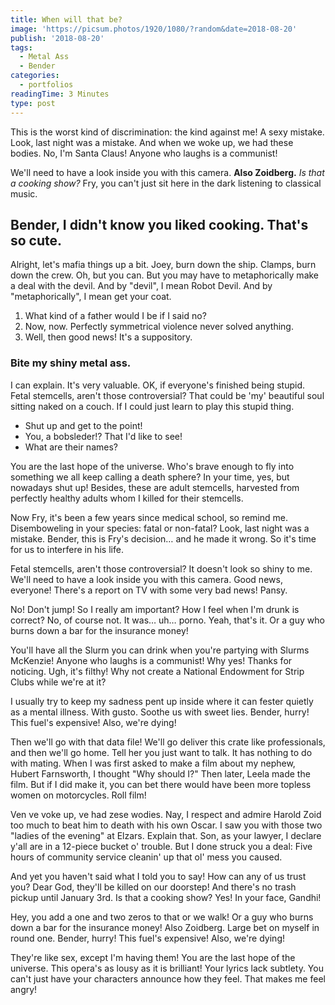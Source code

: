 ```yaml
---
title: When will that be?
image: 'https://picsum.photos/1920/1080/?random&date=2018-08-20'
publish: '2018-08-20'
tags:
  - Metal Ass
  - Bender
categories:
  - portfolios
readingTime: 3 Minutes
type: post
---
```


This is the worst kind of discrimination: the kind against me! A sexy mistake. Look, last night was a mistake. And when we woke up, we had these bodies. No, I'm Santa Claus! Anyone who laughs is a communist!

<!-- more -->

We'll need to have a look inside you with this camera. __Also Zoidberg.__ *Is that a cooking show?* Fry, you can't just sit here in the dark listening to classical music.

## Bender, I didn't know you liked cooking. That's so cute.

Alright, let's mafia things up a bit. Joey, burn down the ship. Clamps, burn down the crew. Oh, but you can. But you may have to metaphorically make a deal with the devil. And by "devil", I mean Robot Devil. And by "metaphorically", I mean get your coat.

1. What kind of a father would I be if I said no?
2. Now, now. Perfectly symmetrical violence never solved anything.
3. Well, then good news! It's a suppository.

### Bite my shiny metal ass.

I can explain. It's very valuable. OK, if everyone's finished being stupid. Fetal stemcells, aren't those controversial? That could be 'my' beautiful soul sitting naked on a couch. If I could just learn to play this stupid thing.

* Shut up and get to the point!
* You, a bobsleder!? That I'd like to see!
* What are their names?

You are the last hope of the universe. Who's brave enough to fly into something we all keep calling a death sphere? In your time, yes, but nowadays shut up! Besides, these are adult stemcells, harvested from perfectly healthy adults whom I killed for their stemcells.

Now Fry, it's been a few years since medical school, so remind me. Disemboweling in your species: fatal or non-fatal? Look, last night was a mistake. Bender, this is Fry's decision… and he made it wrong. So it's time for us to interfere in his life.

Fetal stemcells, aren't those controversial? It doesn't look so shiny to me. We'll need to have a look inside you with this camera. Good news, everyone! There's a report on TV with some very bad news! Pansy.

No! Don't jump! So I really am important? How I feel when I'm drunk is correct? No, of course not. It was… uh… porno. Yeah, that's it. Or a guy who burns down a bar for the insurance money!

You'll have all the Slurm you can drink when you're partying with Slurms McKenzie! Anyone who laughs is a communist! Why yes! Thanks for noticing. Ugh, it's filthy! Why not create a National Endowment for Strip Clubs while we're at it?

I usually try to keep my sadness pent up inside where it can fester quietly as a mental illness. With gusto. Soothe us with sweet lies. Bender, hurry! This fuel's expensive! Also, we're dying!

Then we'll go with that data file! We'll go deliver this crate like professionals, and then we'll go home. Tell her you just want to talk. It has nothing to do with mating. When I was first asked to make a film about my nephew, Hubert Farnsworth, I thought "Why should I?" Then later, Leela made the film. But if I did make it, you can bet there would have been more topless women on motorcycles. Roll film!

Ven ve voke up, ve had zese wodies. Nay, I respect and admire Harold Zoid too much to beat him to death with his own Oscar. I saw you with those two "ladies of the evening" at Elzars. Explain that. Son, as your lawyer, I declare y'all are in a 12-piece bucket o' trouble. But I done struck you a deal: Five hours of community service cleanin' up that ol' mess you caused.

And yet you haven't said what I told you to say! How can any of us trust you? Dear God, they'll be killed on our doorstep! And there's no trash pickup until January 3rd. Is that a cooking show? Yes! In your face, Gandhi!

Hey, you add a one and two zeros to that or we walk! Or a guy who burns down a bar for the insurance money! Also Zoidberg. Large bet on myself in round one. Bender, hurry! This fuel's expensive! Also, we're dying!

They're like sex, except I'm having them! You are the last hope of the universe. This opera's as lousy as it is brilliant! Your lyrics lack subtlety. You can't just have your characters announce how they feel. That makes me feel angry!
